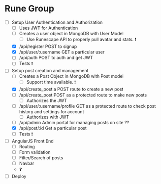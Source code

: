 # Rune Group


* [ ] Setup User Authentication and Authorization
  * [ ] Uses JWT for Authentication
  * [ ] Creates a user object in MongoDB with User Model
    * [ ] Use Runescape API to properly pull avatar and stats. ❗
  * [x] /api/register POST to signup
  * [x] /api/user/:username GET a particular user
  * [ ] /api/auth POST to auth and get JWT
  * [ ] Tests ❗

* [ ] Setup post creation and management
  * [ ] Creates a Post Object in MongoDB with Post model
    * [ ] Support time available. ❗
  * [x] /api/create_post a POST route to create a new post
  * [ ] /api/create_post POST as a protected route to make new posts
    * [ ] Authorizes the JWT
  * [ ] /api/user/:username/profile GET as a protected route to check post history and settings for account
    * [ ] Authorizes with JWT
  * [ ] /api/admin Admin portal for managing posts on site ??
  * [x] /api/post/:id Get a particular post
  * [ ] Tests ❗

* [ ] AngularJS Front End
  * [ ] Routing
  * [ ] Form validation
  * [ ] Filter/Search of posts
  * [ ] Navbar 
  * ❓
* [ ] Deploy
